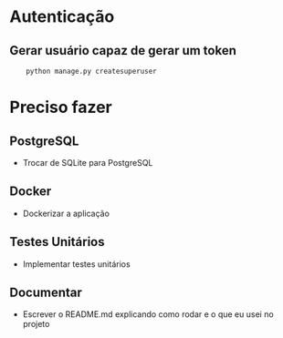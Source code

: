 # Autenticação

## Gerar usuário capaz de gerar um token

        python manage.py createsuperuser

# Preciso fazer

## PostgreSQL
* Trocar de SQLite para PostgreSQL

## Docker
* Dockerizar a aplicação

## Testes Unitários
* Implementar testes unitários

## Documentar
* Escrever o README.md explicando como rodar e o que eu usei no projeto